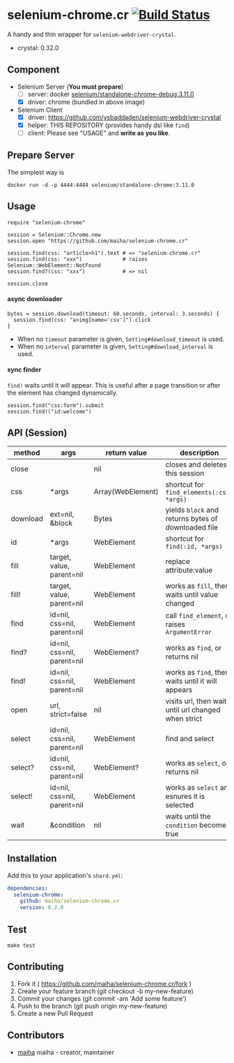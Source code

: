 # selenium-chrome.cr [![Build Status](https://travis-ci.org/maiha/selenium-chrome.cr.svg?branch=master)](https://travis-ci.org/maiha/selenium-chrome.cr)

A handy and thin wrapper for `selenium-webdriver-crystal`.

- crystal: 0.32.0

## Component

- Selenium Server (**You must prepare**)
  - [ ] server: docker [selenium/standalone-chrome-debug:3.11.0](https://hub.docker.com/r/selenium/standalone-chrome-debug/)
  - [x] driver: chrome (bundled in above image)
- Selenium Client
  - [x] driver: https://github.com/ysbaddaden/selenium-webdriver-crystal
  - [x] helper: THIS REPOSITORY (provides handy dsl like `find`)
  - [ ] client: Please see "USAGE" and **write as you like**.

## Prepare Server
The simplest way is
```shell
docker run -d -p 4444:4444 selenium/standalone-chrome:3.11.0
```

## Usage

```crystal
require "selenium-chrome"

session = Selenium::Chrome.new
session.open "https://github.com/maiha/selenium-chrome.cr"

session.find(css: "article>h1").text # => "selenium-chrome.cr"
session.find(css: "xxx")             # raises Selenium::WebElement::NotFound
session.find?(css: "xxx")            # => nil

session.close
```

#### async downloader

```crystal
bytes = session.download(timeout: 60.seconds, interval: 3.seconds) {
  session.find(css: "a>img[name='csv']").click
}
```

- When no `timeout` parameter is given, `Setting#download_timeout` is used.
- When no `interval` parameter is given, `Setting#download_interval` is used.

#### sync finder

`find!` waits until it will appear. This is useful after a page transition or after the element has changed dynamically.

```crystal
session.find("css:form").submit
session.find!("id:welcome")
```

## API (Session)

| method   | args                        | return value      | description                                          |
|----------|-----------------------------|-------------------|------------------------------------------------------|
| close    |                             | nil               | closes and deletes this session                      |
| css      | *args                       | Array(WebElement) | shortcut for `find_elements(:css, *args)`            |
| download | ext=nil, &block             | Bytes             | yields `block` and returns bytes of downloaded file  |
| id       | *args                       | WebElement        | shortcut for `find(:id, *args)`                      |
| fill     | target, value, parent=nil   | WebElement        | replace attribute:value                              |
| fill!    | target, value, parent=nil   | WebElement        | works as `fill`,  then waits until value changed     |
| find     | id=nil, css=nil, parent=nil | WebElement        | call `find_element`, or raises `ArgumentError`       |
| find?    | id=nil, css=nil, parent=nil | WebElement?       | works as `find`, or returns nil                      |
| find!    | id=nil, css=nil, parent=nil | WebElement        | works as `find`, then waits until it will appears    |
| open     | url, strict=false           | nil               | visits url, then waits until url changed when strict |
| select   | id=nil, css=nil, parent=nil | WebElement        | find and select|
| select?  | id=nil, css=nil, parent=nil | WebElement?       | works as `select`, or returns nil                      |
| select!  | id=nil, css=nil, parent=nil | WebElement        | works as `select` and esnures it is selected |
| wait     | &condition                  | nil               | waits until the `condition` becomes true             |


## Installation

Add this to your application's `shard.yml`:

```yaml
dependencies:
  selenium-chrome:
    github: maiha/selenium-chrome.cr
    version: 0.2.0
```

## Test

```console
make test
```

## Contributing

1. Fork it ( https://github.com/maiha/selenium-chrome.cr/fork )
2. Create your feature branch (git checkout -b my-new-feature)
3. Commit your changes (git commit -am 'Add some feature')
4. Push to the branch (git push origin my-new-feature)
5. Create a new Pull Request

## Contributors

- [maiha](https://github.com/maiha) maiha - creator, maintainer
